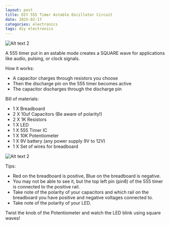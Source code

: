 ```yaml
---
layout: post
title: DIY 555 Timer Astable Oscillator Circuit
date: 2025-02-17
categories: electronics
tags: diy electronics
---
```

![Alt text 2](https://32bitwave.github.io/32bitcoffee/images/Breadboard555.JPG)

A 555 timer put in an astable mode creates a SQUARE wave for applications like audio, pulsing, or clock signals.

How it works:
* A capacitor charges through resistors you choose
* Then the discharge pin on the 555 timer becomes active
* The capacitor discharges through the discharge pin

Bill of materials:
* 1 X Breadboard
* 2 X 10uf Capacitors (Be aware of polarity!)
* 2 X 1K Resistors
* 1 X LED
* 1 X 555 Timer IC
* 1 X 10K Potentiometer
* 1 X 9V battery (any power supply 9V to 12V)
* 1 X Set of wires for breadboard

![Alt text 2](https://32bitwave.github.io/32bitcoffee/images/BreadboardWires.JPG)

Tips:
* Red on the breadboard is positive, Blue on the breadboard is negative.
* You may not be able to see it, but the top left pin (pin8) of the 555 timer is connected to the positive rail.
* Take note of the polarity of your capacitors and which rail on the breadboard you have positive and negative voltages connected to.
* Take note of the polarity of your LED.

Twist the knob of the Potentiometer and watch the LED blink using square waves!
